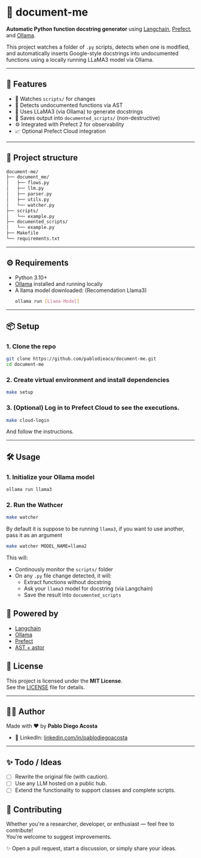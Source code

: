# 🧠 document-me

**Automatic Python function docstring generator** using [Langchain](https://www.langchain.com/), [Prefect](https://www.prefect.io/), and [Ollama](https://ollama.com/).

This project watches a folder of `.py` scripts, detects when one is modified, and automatically inserts Google-style docstrings into undocumented functions using a locally running LLaMA3 model via Ollama.

---

## 🚀 Features

- 📂 Watches `scripts/` for changes
- 🤖 Detects undocumented functions via AST
- 🧠 Uses LLaMA3 (via Ollama) to generate docstrings
- 📝 Saves output into `documented_scripts/` (non-destructive)
- ⚙️ Integrated with Prefect 2 for observability
- 📈 Optional Prefect Cloud integration

---

## 📁 Project structure

```bash
document-me/
├── document_me/        
│   ├── flows.py
│   ├── llm.py
│   ├── parser.py
│   ├── utils.py
│   └── watcher.py
├── scripts/           
│   └── example.py 
├── documented_scripts/           
│   └── example.py 
├── Makefile
└── requirements.txt        
```

---

## ⚙️ Requirements

- Python 3.10+
- [Ollama](https://ollama.com) installed and running locally
- A llama model downloaded: (Recomendation Llama3)
  ```bash
  ollama run [Llama-Model]
  ```

---

## 📦 Setup

### 1. Clone the repo 
```bash
git clone https://github.com/pablodieaco/document-me.git
cd document-me
```

### 2. Create virtual environment and install dependencies

```bash
make setup
```

### 3. (Optional) Log in to Prefect Cloud to see the executions.

```bash
make cloud-login
```

And follow the instructions.


---

## 🛠 Usage

### 1. Initialize your Ollama model

```bash
ollama run llama3
```

### 2. Run the Wathcer

```bash
make watcher 
```

By default it is suppose to be running `llama3`, if you want to use another, pass it as an argument

```bash
make watcher MODEL_NAME=llama2
```

This will:
- Continously monitor the `scripts/` folder
- On any `.py` file change detected, it will:
  - Extract functions without docstring
  - Ask your `llama3` model for docstring (via Langchain)
  - Save the result into `documented_scripts`

## 🧠 Powered by

- [Langchain](https://www.langchain.com/)
- [Ollama](https://ollama.com/)
- [Prefect](https://prefect.io/)
- [AST + astor](https://docs.python.org/3/library/ast.html)

## 📝 License

This project is licensed under the **MIT License**.  
See the [LICENSE](./LICENSE) file for details.

---

## 🙋‍♂️ Author

Made with ❤️ by **Pablo Diego Acosta**

- 💼 LinkedIn: [linkedin.com/in/pablodiegoacosta](https://www.linkedin.com/in/pablodiegoacosta)

---

## ✨ Todo / Ideas

- [ ] Rewrite the original file (with caution).
- [ ] Use any LLM hosted on a public hub.
- [ ] Extend the functionality to support classes and complete scripts.

## 🤝 Contributing

Whether you're a researcher, developer, or enthusiast — feel free to contribute!  
You're welcome to suggest improvements.

✨ Open a pull request, start a discussion, or simply share your ideas.
